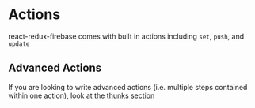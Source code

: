 # Actions
react-redux-firebase comes with built in actions including `set`, `push`, and `update`

## Advanced Actions

If you are looking to write advanced actions (i.e. multiple steps contained within one action), look at the [thunks section](/recipes/thunks)